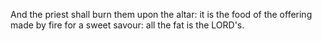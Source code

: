 And the priest shall burn them upon the altar: it is the food of the offering made by fire for a sweet savour: all the fat is the LORD's.
